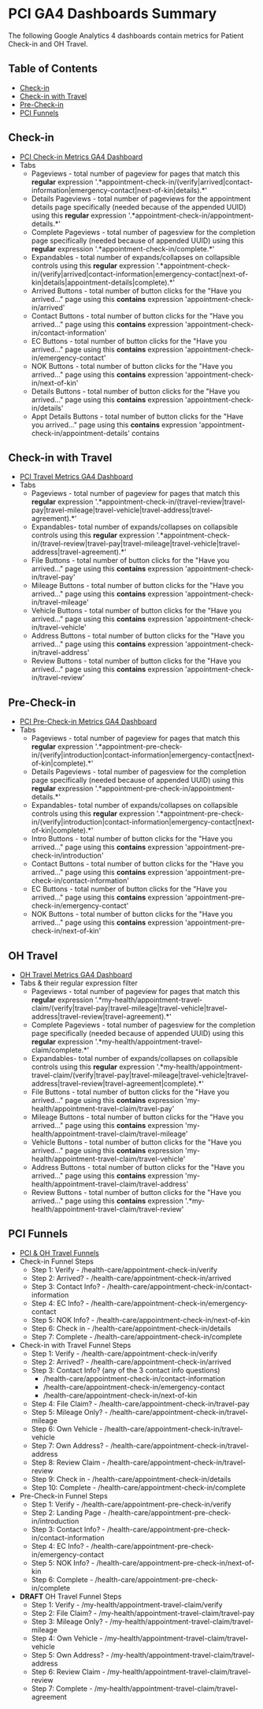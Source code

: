 # PCI GA4 Dashboards Summary

The following Google Analytics 4 dashboards contain metrics for Patient Check-in and OH Travel.

## Table of Contents
- [Check-in](#check-in)
- [Check-in with Travel](#check-in-with-travel)
- [Pre-Check-in](#pre-check-in)
- [PCI Funnels](#pci-funnels)
  
## Check-in
- [PCI Check-in Metrics GA4 Dashboard](https://analytics.google.com/analytics/web/#/analysis/p419143770/edit/v08dnfMeRpi0OZRusDBV9w)
- Tabs
  - Pageviews - total number of pageview for pages that match this **regular** expression '.\*appointment-check-in/(verify|arrived|contact-information|emergency-contact|next-of-kin|details).\*'
  - Details Pageviews - total number of pageviews for the appointment details page specifically (needed because of the appended UUID) using this **regular** expression '.\*appointment-check-in/appointment-details.\*'
  - Complete Pageviews - total number of pagesview for the completion page specifically (needed because of appended UUID) using this **regular** expression '.\*appointment-check-in/complete.\*'
  - Expandables - total number of expands/collapses on collapsible controls using this **regular** expression '.\*appointment-check-in/(verify|arrived|contact-information|emergency-contact|next-of-kin|details|appointment-details|complete).\*'
  - Arrived Buttons - total number of button clicks for the "Have you arrived..." page using this **contains** expression 'appointment-check-in/arrived'
  - Contact Buttons - total number of button clicks for the "Have you arrived..." page using this **contains** expression 'appointment-check-in/contact-information'
  - EC Buttons - total number of button clicks for the "Have you arrived..." page using this **contains** expression 'appointment-check-in/emergency-contact'
  - NOK Buttons - total number of button clicks for the "Have you arrived..." page using this **contains** expression 'appointment-check-in/next-of-kin'
  - Details Buttons - total number of button clicks for the "Have you arrived..." page using this **contains** expression 'appointment-check-in/details'
  - Appt Details Buttons - total number of button clicks for the "Have you arrived..." page using this **contains** expression 'appointment-check-in/appointment-details'
contains

## Check-in with Travel
- [PCI Travel Metrics GA4 Dashboard](https://analytics.google.com/analytics/web/#/analysis/p419143770/edit/tPiLrf3xTV6yL_RPS8eFEA)
- Tabs
  - Pageviews - total number of pageview for pages that match this **regular** expression '.\*appointment-check-in/(travel-review|travel-pay|travel-mileage|travel-vehicle|travel-address|travel-agreement).\*'
  - Expandables- total number of expands/collapses on collapsible controls using this **regular** expression '.\*appointment-check-in/(travel-review|travel-pay|travel-mileage|travel-vehicle|travel-address|travel-agreement).\*'
  - File Buttons - total number of button clicks for the "Have you arrived..." page using this **contains** expression 'appointment-check-in/travel-pay'
  - Mileage Buttons - total number of button clicks for the "Have you arrived..." page using this **contains** expression 'appointment-check-in/travel-mileage'
  - Vehicle Buttons - total number of button clicks for the "Have you arrived..." page using this **contains** expression 'appointment-check-in/travel-vehicle'
  - Address Buttons - total number of button clicks for the "Have you arrived..." page using this **contains** expression 'appointment-check-in/travel-address'
  - Review Buttons - total number of button clicks for the "Have you arrived..." page using this **contains** expression 'appointment-check-in/travel-review'

## Pre-Check-in
- [PCI Pre-Check-in Metrics GA4 Dashboard](https://analytics.google.com/analytics/web/#/analysis/p419143770/edit/fBTnZD1-T3SQ5HtcKHsT_A)
- Tabs
  - Pageviews - total number of pageview for pages that match this **regular** expression '.\*appointment-pre-check-in/(verify|introduction|contact-information|emergency-contact|next-of-kin|complete).\*'
  - Details Pageviews - total number of pagesview for the completion page specifically (needed because of appended UUID) using this **regular** expression '.\*appointment-pre-check-in/appointment-details.\*'
  - Expandables- total number of expands/collapses on collapsible controls using this **regular** expression '.\*appointment-pre-check-in/(verify|introduction|contact-information|emergency-contact|next-of-kin|complete).\*'
  - Intro Buttons - total number of button clicks for the "Have you arrived..." page using this **contains** expression 'appointment-pre-check-in/introduction'
  - Contact Buttons - total number of button clicks for the "Have you arrived..." page using this **contains** expression 'appointment-pre-check-in/contact-information'
  - EC Buttons - total number of button clicks for the "Have you arrived..." page using this **contains** expression 'appointment-pre-check-in/emergency-contact'
  - NOK Buttons - total number of button clicks for the "Have you arrived..." page using this **contains** expression 'appointment-pre-check-in/next-of-kin'

## OH Travel
- [OH Travel Metrics GA4 Dashboard](https://analytics.google.com/analytics/web/#/analysis/p419143770/edit/iAXzqTMmQUCANjIKJbm3pA)
- Tabs & their regular expression filter
  - Pageviews - total number of pageview for pages that match this **regular** expression '.\*my-health/appointment-travel-claim/(verify|travel-pay|travel-mileage|travel-vehicle|travel-address|travel-review|travel-agreement).\*'
  - Complete Pageviews - total number of pagesview for the completion page specifically (needed because of appended UUID) using this **regular** expression '.\*my-health/appointment-travel-claim/complete.\*'
  - Expandables- total number of expands/collapses on collapsible controls using this **regular** expression '.\*my-health/appointment-travel-claim/(verify|travel-pay|travel-mileage|travel-vehicle|travel-address|travel-review|travel-agreement|complete).\*'
  - File Buttons - total number of button clicks for the "Have you arrived..." page using this **contains** expression 'my-health/appointment-travel-claim/travel-pay'
  - Mileage Buttons - total number of button clicks for the "Have you arrived..." page using this **contains** expression 'my-health/appointment-travel-claim/travel-mileage'
  - Vehicle Buttons - total number of button clicks for the "Have you arrived..." page using this **contains** expression 'my-health/appointment-travel-claim/travel-vehicle'
  - Address Buttons - total number of button clicks for the "Have you arrived..." page using this **contains** expression 'my-health/appointment-travel-claim/travel-address'
  - Review Buttons - total number of button clicks for the "Have you arrived..." page using this **contains** expression '.*my-health/appointment-travel-claim/travel-review'
   
## PCI Funnels
- [PCI & OH Travel Funnels](https://analytics.google.com/analytics/web/#/analysis/p419143770/edit/8tsu4m2kR5eLtCmD9xzRcA)
- Check-in Funnel Steps
  - Step 1: Verify - /health-care/appointment-check-in/verify
  - Step 2: Arrived? - /health-care/appointment-check-in/arrived
  - Step 3: Contact Info? - /health-care/appointment-check-in/contact-information
  - Step 4: EC Info? - /health-care/appointment-check-in/emergency-contact
  - Step 5: NOK Info? - /health-care/appointment-check-in/next-of-kin
  - Step 6: Check in - /health-care/appointment-check-in/details
  - Step 7: Complete - /health-care/appointment-check-in/complete
- Check-in with Travel Funnel Steps
  - Step 1: Verify - /health-care/appointment-check-in/verify
  - Step 2: Arrived? - /health-care/appointment-check-in/arrived
  - Step 3: Contact Info? (any of the 3 contact info questions)
    - /health-care/appointment-check-in/contact-information
    - /health-care/appointment-check-in/emergency-contact
    - /health-care/appointment-check-in/next-of-kin
  - Step 4: File Claim? - /health-care/appointment-check-in/travel-pay
  - Step 5: Mileage Only? - /health-care/appointment-check-in/travel-mileage
  - Step 6: Own Vehicle - /health-care/appointment-check-in/travel-vehicle
  - Step 7: Own Address? - /health-care/appointment-check-in/travel-address
  - Step 8: Review Claim - /health-care/appointment-check-in/travel-review
  - Step 9: Check in - /health-care/appointment-check-in/details
  - Step 10: Complete - /health-care/appointment-check-in/complete
- Pre-Check-in Funnel Steps
  - Step 1: Verify - /health-care/appointment-pre-check-in/verify
  - Step 2: Landing Page - /health-care/appointment-pre-check-in/introduction
  - Step 3: Contact Info? - /health-care/appointment-pre-check-in/contact-information
  - Step 4: EC Info? - /health-care/appointment-pre-check-in/emergency-contact
  - Step 5: NOK Info? - /health-care/appointment-pre-check-in/next-of-kin
  - Step 6: Complete - /health-care/appointment-pre-check-in/complete
- **DRAFT** OH Travel Funnel Steps
  - Step 1: Verify - /my-health/appointment-travel-claim/verify
  - Step 2: File Claim? - /my-health/appointment-travel-claim/travel-pay
  - Step 3: Mileage Only? - /my-health/appointment-travel-claim/travel-mileage
  - Step 4: Own Vehicle - /my-health/appointment-travel-claim/travel-vehicle
  - Step 5: Own Address? - /my-health/appointment-travel-claim/travel-address
  - Step 6: Review Claim - /my-health/appointment-travel-claim/travel-review
  - Step 7: Complete - /my-health/appointment-travel-claim/travel-agreement

   

